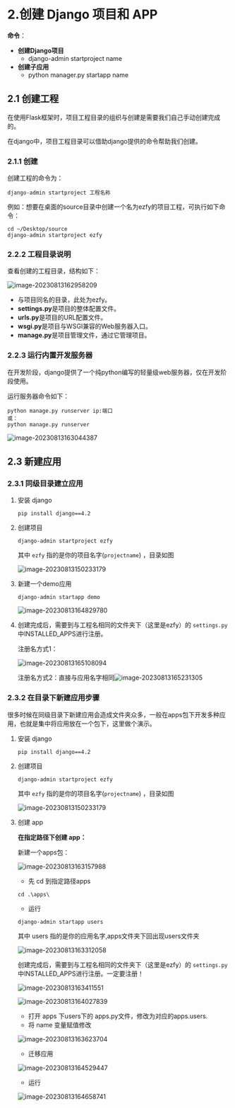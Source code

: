 # 2.创建 Django 项目和 APP

**命令**：

- **创建Django项目**
  - django-admin startproject name
- **创建子应用**
  - python manager.py startapp name

## 2.1 创建工程

在使用Flask框架时，项目工程目录的组织与创建是需要我们自己手动创建完成的。

在django中，项目工程目录可以借助django提供的命令帮助我们创建。

### 2.1.1 创建

创建工程的命令为：

```
django-admin startproject 工程名称
```

例如：想要在桌面的source目录中创建一个名为ezfy的项目工程，可执行如下命令：

```
cd ~/Desktop/source
django-admin startproject ezfy
```

### 2.2.2 工程目录说明

查看创建的工程目录，结构如下：

![image-20230813162958209](https://raw.githubusercontent.com/swpucwf/MyBolgImage/main/images/image-20230813162958209.png)

- 与项目同名的目录，此处为ezfy。
- **settings.py**是项目的整体配置文件。
- **urls.py**是项目的URL配置文件。
- **wsgi.py**是项目与WSGI兼容的Web服务器入口。
- **manage.py**是项目管理文件，通过它管理项目。

### 2.2.3 运行内置开发服务器

在开发阶段，django提供了一个纯python编写的轻量级web服务器，仅在开发阶段使用。

运行服务器命令如下：

```shell
python manage.py runserver ip:端口
或：
python manage.py runserver
```

![image-20230813163044387](https://raw.githubusercontent.com/swpucwf/MyBolgImage/main/images/image-20230813163044387.png)

## 2.3 新建应用

### 2.3.1 同级目录建立应用

1. 安装 django

   ```shell 
   pip install django==4.2
   ```

2. 创建项目

   ```shell
   django-admin startproject ezfy
   ```

   其中 `ezfy` 指的是你的项目名字(`projectname`) ，目录如图

   ![image-20230813150233179](https://raw.githubusercontent.com/swpucwf/MyBolgImage/main/images/image-20230813150233179.png)

3. 新建一个demo应用

   ```shell
   django-admin startapp demo
   ```

   ![image-20230813164829780](https://raw.githubusercontent.com/swpucwf/MyBolgImage/main/images/image-20230813164829780.png)

4. 创建完成后，需要到与工程名相同的文件夹下（这里是ezfy）的 `settings.py` 中INSTALLED_APPS进行注册。

   注册名方式1：

   ![image-20230813165108094](https://raw.githubusercontent.com/swpucwf/MyBolgImage/main/images/image-20230813165108094.png)

   注册名方式2：直接与应用名字相同![image-20230813165231305](https://raw.githubusercontent.com/swpucwf/MyBolgImage/main/images/image-20230813165231305.png)

### 2.3.2  在目录下新建应用步骤

很多时候在同级目录下新建应用会造成文件夹众多，一般在apps包下开发多种应用，也就是集中将应用放在一个包下，这里做个演示。

1. 安装 django

   ```shell 
   pip install django==4.2
   ```

2. 创建项目

   ```shell
   django-admin startproject ezfy
   ```

   其中 `ezfy` 指的是你的项目名字(`projectname`) ，目录如图

   ![image-20230813150233179](https://raw.githubusercontent.com/swpucwf/MyBolgImage/main/images/image-20230813150233179.png)

3. 创建 app  

   **在指定路径下创建 app：**

   新建一个apps包：

   ![image-20230813163157988](https://raw.githubusercontent.com/swpucwf/MyBolgImage/main/images/image-20230813163157988.png)

   * 先 cd 到指定路径apps

   ```shell
   cd .\apps\
   ```

   * 运行 

   ```shell
   django-admin startapp users  
   ```

   其中 users 指的是你的应用名字,apps文件夹下回出现users文件夹

   ![image-20230813163312058](https://raw.githubusercontent.com/swpucwf/MyBolgImage/main/images/image-20230813163312058.png)

   创建完成后，需要到与工程名相同的文件夹下（这里是ezfy）的 `settings.py` 中INSTALLED_APPS进行注册。一定要注册！

   ![image-20230813163411551](https://raw.githubusercontent.com/swpucwf/MyBolgImage/main/images/image-20230813163411551.png)

   ![image-20230813164027839](https://raw.githubusercontent.com/swpucwf/MyBolgImage/main/images/image-20230813164027839.png)

   * 打开 apps 下users下的 apps.py文件，修改为对应的apps.users. 
   * 将 name 变量赋值修改 

   ![image-20230813163623704](https://raw.githubusercontent.com/swpucwf/MyBolgImage/main/images/image-20230813163623704.png)

   - 迁移应用	

   ![image-20230813164529447](https://raw.githubusercontent.com/swpucwf/MyBolgImage/main/images/image-20230813164529447.png)

   - 运行

   ![image-20230813164658741](https://raw.githubusercontent.com/swpucwf/MyBolgImage/main/images/image-20230813164658741.png)


